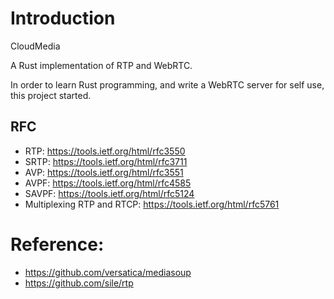 # Introduction
CloudMedia 

A Rust implementation of RTP and WebRTC.

In order to learn Rust programming, and write a WebRTC server for self use, this project started.

 

RFC
---

- RTP: https://tools.ietf.org/html/rfc3550
- SRTP: https://tools.ietf.org/html/rfc3711
- AVP: https://tools.ietf.org/html/rfc3551
- AVPF: https://tools.ietf.org/html/rfc4585
- SAVPF: https://tools.ietf.org/html/rfc5124
- Multiplexing RTP and RTCP: https://tools.ietf.org/html/rfc5761

# Reference:

- https://github.com/versatica/mediasoup
- https://github.com/sile/rtp